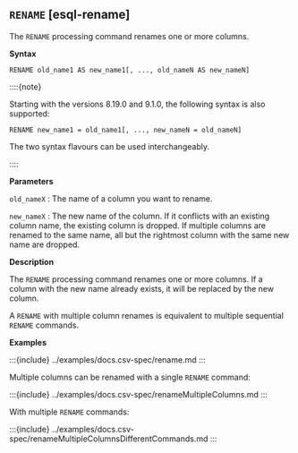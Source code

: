 ## `RENAME` [esql-rename]

The `RENAME` processing command renames one or more columns.

**Syntax**

```esql
RENAME old_name1 AS new_name1[, ..., old_nameN AS new_nameN]
```

::::{note}

Starting with the versions 8.19.0 and 9.1.0, the following syntax is also supported:

```esql
RENAME new_name1 = old_name1[, ..., new_nameN = old_nameN]
```

The two syntax flavours can be used interchangeably.

::::

**Parameters**

`old_nameX`
:   The name of a column you want to rename.

`new_nameX`
:   The new name of the column. If it conflicts with an existing column name,
    the existing column is dropped. If multiple columns are renamed to the same
    name, all but the rightmost column with the same new name are dropped.

**Description**

The `RENAME` processing command renames one or more columns. If a column with
the new name already exists, it will be replaced by the new column.

A `RENAME` with multiple column renames is equivalent to multiple sequential `RENAME` commands.

**Examples**

:::{include} ../examples/docs.csv-spec/rename.md
:::

Multiple columns can be renamed with a single `RENAME` command:

:::{include} ../examples/docs.csv-spec/renameMultipleColumns.md
:::

With multiple `RENAME` commands:

:::{include} ../examples/docs.csv-spec/renameMultipleColumnsDifferentCommands.md
:::

